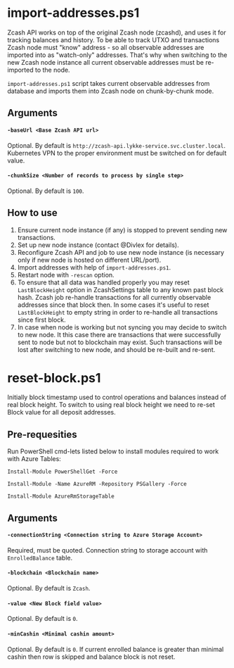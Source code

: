 # import-addresses.ps1

Zcash API works on top of the original Zcash node (zcashd), and uses it for tracking balances and history. 
To be able to track UTXO and transactions Zcash node must "know" address - so all observable addresses are imported into as "watch-only" addresses.
That's why when switching to the new Zcash node instance all current observable addresses must be re-imported to the node.

`import-addresses.ps1` script takes current observable addresses from database and imports them into Zcash node on chunk-by-chunk mode.

## Arguments

#### `-baseUrl <Base Zcash API url>`

Optional. By default is `http://zcash-api.lykke-service.svc.cluster.local`. Kubernetes VPN to the proper environment must be switched on for default value. 

#### `-chunkSize <Number of records to process by single step>`

Optional. By default is `100`.

## How to use

1. Ensure current node instance (if any) is stopped to prevent sending new transactions.
2. Set up new node instance (contact @Divlex for details).
3. Reconfigure Zcash API and job to use new node instance (is necessary only if new node is hosted on different URL/port).
4. Import addresses with help of `import-addresses.ps1`.
5. Restart node with `-rescan` option.
6. To ensure that all data was handled properly you may reset `LastBlockHeight` option in ZcashSettings table to any known past block hash.
   Zcash job re-handle transactions for all currently observable addresses since that block then.
   In some cases it's useful to reset `LastBlockHeight` to empty string in order to re-handle all transactions since first block.
7. In case when node is working but not syncing you may decide to switch to new node.
   It this case there are transactions that were successfully sent to node but not to blockchain may exist. Such transactions will be lost after switching to new node, and should be re-built and re-sent.

# reset-block.ps1

Initially block timestamp used to control operations and balances instead of real block height.
To switch to using real block height we need to re-set Block value for all deposit addresses.

## Pre-requesities

Run PowerShell cmd-lets listed below to install modules required to work with Azure Tables:

`Install-Module PowerShellGet -Force`

`Install-Module -Name AzureRM -Repository PSGallery -Force`

`Install-Module AzureRmStorageTable`

## Arguments

#### `-connectionString <Connection string to Azure Storage Account>`

Required, must be quoted. Connection string to storage account with `EnrolledBalance` table. 

#### `-blockchain <Blockchain name>`

Optional. By default is `Zcash`.

#### `-value <New Block field value>`

Optional. By default is `0`.

#### `-minCashin <Minimal cashin amount>`

Optional. By default is `0`. If current enrolled balance is greater than minimal cashin then row is skipped and balance block is not reset.
